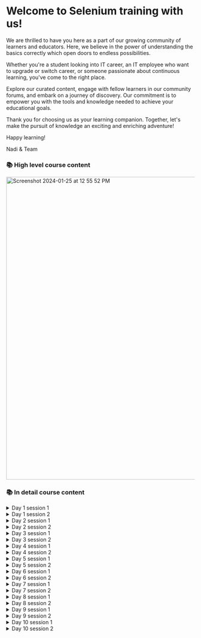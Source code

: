 
# Welcome to Selenium training with us!

We are thrilled to have you here as a part of our growing community of learners and educators. Here, we believe in the power of understanding the basics correctly which open doors to endless possibilities.

Whether you're a student looking into IT career, an IT employee who want to upgrade or switch career, or someone passionate about continuous learning, you've come to the right place. 

Explore our curated content, engage with fellow learners in our community forums, and embark on a journey of discovery. Our commitment is to empower you with the tools and knowledge needed to achieve your educational goals.

Thank you for choosing us as your learning companion. Together, let's make the pursuit of knowledge an exciting and enriching adventure!

Happy learning!

Nadi & Team

### 📚 High level course content

<img width="810" alt="Screenshot 2024-01-25 at 12 55 52 PM" src="https://github.com/naditraining/naditraining.github.io/assets/157560787/0b22fedc-abbb-4d78-9b30-0655bf14370a">

### 📚 In detail course content

<details>
  <summary>Day 1 session 1</summary>

    - Introduction to automation testing	
      - Why selenium	
      - Selenium quick walkthrough	
      - Why java before selenium	
    			
    - Understanding of JVM, JRE & JDK	
    			
    - Structure of a java program	
    			
    - Data Types	
    	- Primitive data types	
    	- Reference data types  	
    - Keywords, Identifiers, Expressions	
    			
    - Operators	
    	- Arithmetic operators	
    	- Logical operators	
    	- Bitwise operators	
    	- Assignment operators	
    	- Relational operators	
    	- 	
    	
    - Variables	
    	- Declaration, Definition, Types		
    	
    - Syntax, Types	

    - Object	
    	- Object Creation, Reference, Reference Variables	
    	- 	
    	
    - Constructors	
    - Pass by value and Pass by reference	
    - Access Specifiers	
    	
    - Debugging in Eclipse IDE	
</details>
<details>
  <summary>Day 1 session 2</summary>

    - Control Statement	
    	- If statement	
    	- else statement	
    	- if-else statement	
    	- nested if statement	
    			
    - Looping Statement	
    	- for statement	
    	- for each statement	
    	- while statement	
    	- do.. while statement	
    			
    - Switch case	
    		
    - Break and continue 	
    			
    - Best practice	
    			
    - Arrays	
    	- Declaring and defining arrays	
    	- Muti Dimensional arrays	
    	- Object Arrays	
    	
    - Best practice	
    	
    - Polymorphism	
    	- Method overriding /Dynamic binding	
    	- Method overloading	
    		
    - Best practice	 

</details>
<details>
  <summary>Day 2 session 1</summary>
   
    -Oops Concepts
    
    -Inheritance
        -Single inheritance
        -Multi level inheritance
        -Hierarchical inheritance
        -Why multiple inheritance not supports in Java
        -Best 
    
    -Abstraction
        -Abstraction using abstract classes
        -Abstraction using interfaces
    
    -Interface
        -Interfaces vs Classes 
        -Nested Interfaces
        -Interface as a type
        -Best 
    
    -Static 
        -Static Variable
        -Static Methods
        -Best 
</details>
<details>
  <summary>Day 2 session 2</summary>
    
    -Exception Handling
      -Throw and throws keywords
      -Categories of Exception, Exception hierarchy
      -Try catch and finally keywords
      -Customized exception
      -Best 
    
    -File Handling in java
      -Files, Streams, Types of streams
    
    -Regular Expressions
    
    -Best 
</details>
<details>
  <summary>Day 3 session 1</summary>
 
    -Collection Framework
      -Difference between array and collections
      -List, Set, Map Interface
      -Its Associated Methods
      -Its Implementing Classes 
      -ArrayList
      -HashSet
      -HashMap
      -
</details>
<details>
  <summary>Day 3 session 2</summary>
     
    -Html Element Basics
        -Tag
        -Attribute, Property
        -Text
    
    -Locators
        -Selenium Locators
        -Locators Strategy
        -
    
    -First WebDriver Script
    
        -Introduction to base WD Methods -get, FindElement, close
        -Introduction to base WE Methods -sendKeys, clear, click
        -Introduction to base wait types and window maximize
    
    - a testcase to write first script
    
        -Selenium Verifications
        -Browser Verifications - getTitle, getCurrentUrl
        -Element Verifications - getText, getAttribute, getCssColor
        - a testcase to implement verifications
    
    -Interact with elements
        -Edit, Button, Checkbox, Link, Radio button etc
        -Dropdown strategy
        -
        - a testcase to implement dropdowns
</details>
<details>
  <summary>Day 4 session 1</summary>
   
    -Collection Framework
      -Difference between array and collections
      -List, Set, Map Interface
      -Its Associated Methods
      -Its Implementing Classes 
      -ArrayList
      -HashSet
      -HashMap
      -
    
    -Xpath Selector
      -Child & parent 
      -Preceding & following sibling
      -text() & contains()
      -relative and obsolute path
      
    -Interact with multiple elements
    -FindElements
    -Java List Interface and its associated methods
    -Interact with different / last element of same locator
    
    -Take Snapshot
    -How to take snap
    -How does it differ on different browsers
    
    -
    - a testcase to interact with same locator elements
</details>
<details>
  <summary>Day 4 session 2</summary>
   
    -Introduction to Wrapper Methods
      -Develop Wrapper interface
      -Implement methods using Selenium API
      -Implement Exception Handling in the methods
      -Implement snapshot for every method
      -Implement logging to the methods
      -  
    
    - multiple wrappers required for the project
    
    -Alerts
      -Introduction to Alert
      -Methods in Alert Interface
      -When to use what methods?
      -Sweet Alerts and Alert Snapshot
      -Expected Exceptions 
      - a testcase to using alert
    
    -Frames
      -Introduction to Frames
      -How to Switch to a frame?
      -Handle Nested Frames
      -Approach to move out of the frame
      -Expected Exceptions 
      - a testcase to using frame(s)
    
    -Introduction to Window Handles
      -Approach to move from one window to another
    
    -Close vs Quit
    
    -Expected Exceptions
  
    - a testcase to move from one window to another
    
    -Implement Wrapper Methods for Alert, Frame and Windows
        -Wrappers to accept, dismiss and sendKeys of Alert
        -Wrappers to move by index, name/id or webelement for frame
        -Wrappers to switch to specific window (first / last)
   
    - a testcase using wait
</details>
<details>
  <summary>Day 5 session 1</summary>

    -Introduction to Actions
      -Introduction to Actions Class
      -Mouse Actions like Drag & Drop, Mouse Over, Right Click
      -KeyBoard Actions like SendKeys, KeysDown etc
      -Actions Chain - build, perform
      -Actions known limitations
      -File Upload & File Download Method
  
      - a testcase to use keyboard / mouse
</details>
<details>
  <summary>Day 5 session 2</summary>

    -Project
      -Project configuration with wrapper setup
      - testcases
</details>
<details>
  <summary>Day 6 session 1</summary>
  
    - Cucumber BDD basics
</details>
<details>
  <summary>Day 6 session 2</summary>
  
    - Cucumber advanced
</details>
<details>
  <summary>Day 7 session 1</summary>

    -Apache POI
      -Why Apache POI
      -Excel Read
      -Excel Write
      -Excel Append
      -Integrate Data Provider of TestNG With Excel Read
  
      - testcases using excel read and dp
</details>
<details>
  <summary>Day 7 session 2</summary>
  
    - PLACE HOLDER
</details>
<details>
  <summary>Day 8 session 1</summary>
   
    -Page Object Model Framework
      -Why Page Object Model & When it will be effective
      -POM Design Rules
      -POM Implementation of Rules
      -Implementation of testcases using POM framework
      -Implement Negative testcases

    - a single testcase using POM framework
</details>
<details>
  <summary>Day 8 session 2</summary>
   
    - PLACE HOLDER
</details>
<details>
  <summary>Day 9 session 1</summary>
    
    -Maven
      -Maven Features
      -Maven Build Process and Dependencies
      -Maven Automation Project Build
      -to create new maven project
  
    -Git Repository
      -Git Clone
      -Git branch
      -Git commit
      -Git merge
      - to move your code to repo and use it in different machine
</details>
<details>
  <summary>Day 9 session 2</summary>
    
    -Jenkins
      -Install Jenkins
      -Setup Maven Project in Jenkins
      -Schedule the build
      -Email Notification
      -Report send configuration to clients about test run status
    
      - to create new jenkins job
</details>
<details>
  <summary>Day 10 session 1</summary>
    
    - Project framework setup
</details>
<details>
  <summary>Day 10 session 2</summary>
      
    - Creating new test scripts 
</details>

